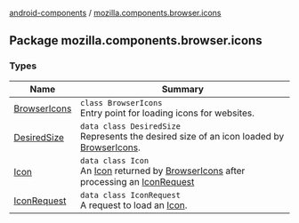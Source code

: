 [android-components](../index.md) / [mozilla.components.browser.icons](./index.md)

## Package mozilla.components.browser.icons

### Types

| Name | Summary |
|---|---|
| [BrowserIcons](-browser-icons/index.md) | `class BrowserIcons`<br>Entry point for loading icons for websites. |
| [DesiredSize](-desired-size/index.md) | `data class DesiredSize`<br>Represents the desired size of an icon loaded by [BrowserIcons](-browser-icons/index.md). |
| [Icon](-icon/index.md) | `data class Icon`<br>An [Icon](-icon/index.md) returned by [BrowserIcons](-browser-icons/index.md) after processing an [IconRequest](-icon-request/index.md) |
| [IconRequest](-icon-request/index.md) | `data class IconRequest`<br>A request to load an [Icon](-icon/index.md). |
